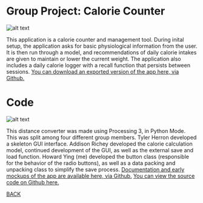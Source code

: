 # Group Project: Calorie Counter
![alt text](https://howardying.github.io/Programming1Portfolio/Images/calorieCounter1.png)

This application is a calorie counter and management tool. During inital setup, the application asks for basic physiological information from the user. It is then run through a model, and recommendations of daily calorie intakes are given to maintain or lower the current weight. The application also includes a daily calorie logger with a recall function that persists between sessions.
[You can download an exported version of the app here, via Github.](https://github.com/HowardYing/calorieCounter)

# Code
![alt text](https://howardying.github.io/Programming1Portfolio/Images/calorieCounter2.png)

This distance converter was made using Processing 3, in Python Mode. This was split among four different group members.  Tyler Herron developed a skeleton GUI interface. Addison Richey developed the calorie calculation model, continued development of the GUI, as well as the external save and load function. Howard Ying (me) developed the button class (responsible for the behavior of the radio buttons), as well as a data packing and unpacking class to simplify the save process. 
[Documentation and early mockups of the app are available here, via Github.](https://github.com/HowardYing/calorieCounter/Documentation)
[You can view the source code on Github here.](https://github.com/HowardYing/calorieCounter)

[BACK](https://howardying.github.io/Programming1Portfolio/ "Back to Home")
